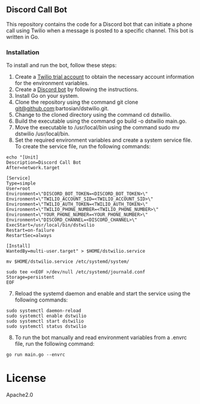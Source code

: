 ## Discord Call Bot
This repository contains the code for a Discord bot that can initiate a phone call using Twilio when a message is posted to a specific channel. This bot is written in Go.

### Installation

To install and run the bot, follow these steps:

1. Create a [Twilio trial account](https://www.twilio.com/docs/usage/tutorials/how-to-use-your-free-trial-account) to obtain the necessary account information for the environment variables.
2. Create a [Discord bot](https://discordpy.readthedocs.io/en/stable/discord.html) by following the instructions.
3. Install Go on your system.
4. Clone the repository using the command git clone git@github.com:bartosian/dstwilio.git.
5. Change to the cloned directory using the command cd dstwilio.
6. Build the executable using the command go build -o dstwilio main.go.
7. Move the executable to /usr/local/bin using the command sudo mv dstwilio /usr/local/bin.
8. Set the required environment variables and create a system service file. To create the service file, run the following commands:

```shell
echo "[Unit]
Description=Discord Call Bot
After=network.target

[Service]
Type=simple
User=root
Environment=\"DISCORD_BOT_TOKEN=<DISCORD_BOT_TOKEN>\"
Environment=\"TWILIO_ACCOUNT_SID=<TWILIO_ACCOUNT_SID>\"
Environment=\"TWILIO_AUTH_TOKEN=<TWILIO_AUTH_TOKEN>\"
Environment=\"TWILIO_PHONE_NUMBER=<TWILIO_PHONE_NUMBER>\"
Environment=\"YOUR_PHONE_NUMBER=<YOUR_PHONE_NUMBER>\"
Environment=\"DISCORD_CHANNEL=<DISCORD_CHANNEL>\"
ExecStart=/usr/local/bin/dstwilio
Restart=on-failure
RestartSec=always

[Install]
WantedBy=multi-user.target" > $HOME/dstwilio.service

mv $HOME/dstwilio.service /etc/systemd/system/

sudo tee <<EOF >/dev/null /etc/systemd/journald.conf
Storage=persistent
EOF
```
7. Reload the systemd daemon and enable and start the service using the following commands:

```shell
sudo systemctl daemon-reload
sudo systemctl enable dstwilio
sudo systemctl start dstwilio
sudo systemctl status dstwilio
```

8. To run the bot manually and read environment variables from a .envrc file, run the following command:

```shell
go run main.go --envrc
```

# License

Apache2.0